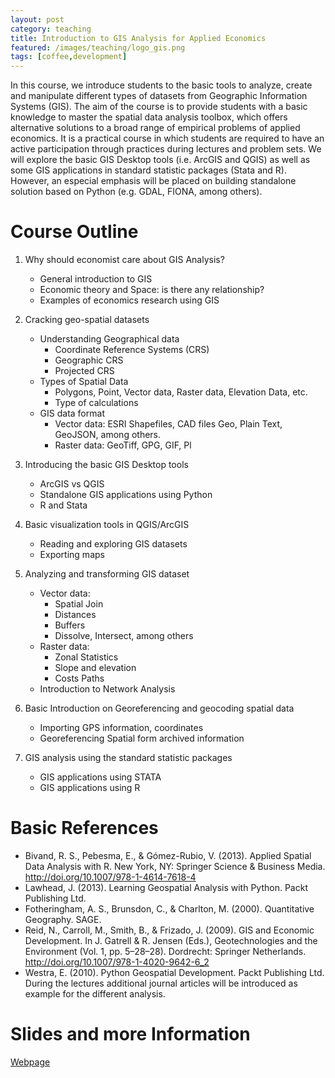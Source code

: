 ```yaml
---
layout: post
category: teaching
title: Introduction to GIS Analysis for Applied Economics
featured: /images/teaching/logo_gis.png
tags: [coffee,development]
---
```


In this course, we introduce students to the basic tools to analyze, create and manipulate different types of datasets from Geographic Information Systems (GIS). The aim of the course is to provide students with a basic knowledge to master the spatial data analysis toolbox, which offers alternative solutions to a broad range of empirical problems of applied economics. It is a practical course in which students are required to have an active participation through practices during lectures and problem sets. We will explore the basic GIS Desktop tools (i.e. ArcGIS and QGIS) as well as some GIS applications in standard statistic packages (Stata and R). However, an especial emphasis will be placed on building standalone solution based on Python (e.g. GDAL, FIONA, among others). 

Course Outline
=======================


1.	Why should economist care about GIS Analysis?
	-	General introduction to GIS 
	-	Economic theory and Space: is there any relationship?
	-	Examples of economics research using GIS 

2.	Cracking geo-spatial datasets
	-	Understanding Geographical data
		-	Coordinate Reference Systems (CRS)
		-	Geographic CRS
		-	Projected CRS
	-	Types of Spatial Data
		-	Polygons, Point, Vector data, Raster data, Elevation Data, etc.
		-	Type of calculations 
	-	GIS data format
		-	Vector data: ESRI Shapefiles, CAD files Geo, Plain Text, GeoJSON, among others.
		-	Raster data: GeoTiff, GPG, GIF, Pl

3.	Introducing the basic GIS Desktop tools
	-	ArcGIS vs QGIS
	-	Standalone GIS applications using Python
	-	R and Stata

4.	Basic visualization tools in QGIS/ArcGIS
	-	Reading and exploring GIS datasets
	-	Exporting maps 

5.	Analyzing and transforming GIS dataset
	-	Vector data:
		-	Spatial Join
		-	Distances
		-	Buffers
		-	Dissolve, Intersect, among others
	-	Raster data:
		-	Zonal Statistics
		-	Slope and elevation
		-	Costs Paths
	-	Introduction to Network Analysis

6.	Basic Introduction on Georeferencing and geocoding spatial data
	-	Importing GPS information, coordinates
	-	Georeferencing Spatial form archived information

7.	GIS analysis using the standard statistic packages 
	-	GIS applications using STATA
	-	GIS applications using R


Basic References
=======================

- Bivand, R. S., Pebesma, E., & Gómez-Rubio, V. (2013). Applied Spatial Data Analysis with R. New York, NY: Springer Science & Business Media. http://doi.org/10.1007/978-1-4614-7618-4
- Lawhead, J. (2013). Learning Geospatial Analysis with Python. Packt Publishing Ltd.
- Fotheringham, A. S., Brunsdon, C., & Charlton, M. (2000). Quantitative Geography. SAGE.
- Reid, N., Carroll, M., Smith, B., & Frizado, J. (2009). GIS and Economic Development. In J. Gatrell & R. Jensen (Eds.), Geotechnologies and the Environment (Vol. 1, pp. 5–28–28). Dordrecht: Springer Netherlands. http://doi.org/10.1007/978-1-4020-9642-6_2
- Westra, E. (2010). Python Geospatial Development. Packt Publishing Ltd.
During the lectures additional journal articles will be introduced as example for the different analysis. 

Slides and more Information
=======================

[Webpage](https://gisforappliedeconomics.github.io)
